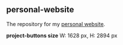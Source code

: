 ## personal-website

The repository for my [personal website](http://tinpot.uk/ "Hannah Jayne Knight").

**project-buttons size** W: 1628 px, H: 2894 px